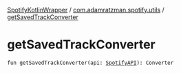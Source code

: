 [SpotifyKotlinWrapper](../index.md) / [com.adamratzman.spotify.utils](index.md) / [getSavedTrackConverter](./get-saved-track-converter.md)

# getSavedTrackConverter

`fun getSavedTrackConverter(api: `[`SpotifyAPI`](../com.adamratzman.spotify.main/-spotify-a-p-i/index.md)`): Converter`